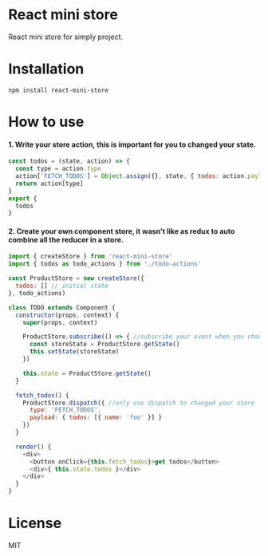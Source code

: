 # React mini store

React mini store for simply project.

# Installation

```
npm install react-mini-store
```
# How to use

#### 1. Write your store action, this is important for you to changed your state.

```javascript
const todos = (state, action) => {
  const type = action.type  
  action['FETCH_TODOS'] = Object.assign({}, state, { todos: action.payload.todos })
  return action[type]
}
export {
  todos
}
```

#### 2. Create your own component store, it wasn't like as redux to auto combine all the reducer in a store.

```javascript
import { createStore } from 'react-mini-store'
import { todos as todo_actions } from './todo-actions'

const ProductStore = new createStore({
  todos: [] // initial state
}, todo_actions)

class TODO extends Component {
  constructor(props, context) {
    super(props, context)

    ProductStore.subscribe(() => { //subscribe your event when you changed the state
      const storeState = ProductStore.getState()
      this.setState(storeState)
    })

    this.state = ProductStore.getState()
  }

  fetch_todos() {
    ProductStore.dispatch({ //only use dispatch to changed your store
      type: 'FETCH_TODOS',
      payload: { todos: [{ name: 'foo' }] }
    })
  }

  render() {
    <div>
      <button onClick={this.fetch_todos}>get todos</button>
      <div>{ this.state.todos }</div>
    </div>
  }
}
```

# License

MIT
